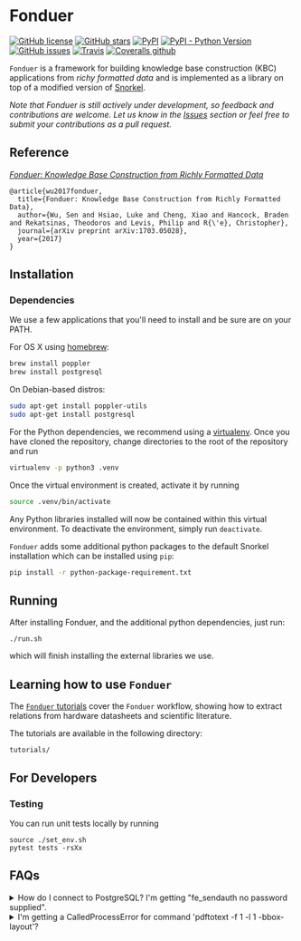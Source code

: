 # Fonduer

[![GitHub license](https://img.shields.io/github/license/HazyResearch/fonduer.svg)](https://github.com/HazyResearch/fonduer/blob/master/LICENSE)
[![GitHub stars](https://img.shields.io/github/stars/HazyResearch/fonduer.svg)](https://github.com/HazyResearch/fonduer/stargazers)
[![PyPI](https://img.shields.io/pypi/v/fonduer.svg)](https://pypi.org/project/fonduer/)
[![PyPI - Python Version](https://img.shields.io/pypi/pyversions/fonduer.svg)](https://pypi.org/project/fonduer/)
[![GitHub issues](https://img.shields.io/github/issues/HazyResearch/fonduer.svg)](https://github.com/HazyResearch/fonduer/issues)
[![Travis](https://img.shields.io/travis/HazyResearch/fonduer.svg)](https://travis-ci.org/HazyResearch/fonduer)
[![Coveralls github](https://img.shields.io/coveralls/github/HazyResearch/fonduer.svg)](https://coveralls.io/github/HazyResearch/fonduer)

`Fonduer` is a framework for building knowledge base construction (KBC)
applications from _richy formatted data_ and is implemented as a library on
top of a modified version of [Snorkel](https://hazyresearch.github.io/snorkel/).

_Note that Fonduer is still actively under development, so feedback and
contributions are welcome. Let us know in the
[Issues](https://github.com/HazyResearch/fonduer/issues) section or feel free
to submit your contributions as a pull request._


## Reference

_[Fonduer: Knowledge Base Construction from Richly Formatted Data](https://arxiv.org/abs/1703.05028)_

```
@article{wu2017fonduer,
  title={Fonduer: Knowledge Base Construction from Richly Formatted Data},
  author={Wu, Sen and Hsiao, Luke and Cheng, Xiao and Hancock, Braden and Rekatsinas, Theodoros and Levis, Philip and R{\'e}, Christopher},
  journal={arXiv preprint arXiv:1703.05028},
  year={2017}
}
```

## Installation

### Dependencies

We use a few applications that you'll need to install and be sure are on your
PATH.

For OS X using [homebrew](https://brew.sh):

```bash
brew install poppler
brew install postgresql
```

On Debian-based distros:

```bash
sudo apt-get install poppler-utils
sudo apt-get install postgresql
```

For the Python dependencies, we recommend using a
[virtualenv](https://virtualenv.pypa.io/en/stable/). Once you have cloned the
repository, change directories to the root of the repository and run

```bash
virtualenv -p python3 .venv
```

Once the virtual environment is created, activate it by running

```bash
source .venv/bin/activate
```

Any Python libraries installed will now be contained within this virtual
environment. To deactivate the environment, simply run `deactivate`.

`Fonduer` adds some additional python packages to the default Snorkel
installation which can be installed using `pip`:

```bash
pip install -r python-package-requirement.txt
```

## Running

After installing Fonduer, and the additional python dependencies, just run:

```
./run.sh
```

which will finish installing the external libraries we use.

## Learning how to use `Fonduer`

The [`Fonduer`
tutorials](https://github.com/hazyresearch/fonduer/tree/master/tutorials) cover the
`Fonduer` workflow, showing how to extract relations from hardware datasheets
and scientific literature.

The tutorials are available in the following directory:

```
tutorials/
```

## For Developers

### Testing

You can run unit tests locally by running

```
source ./set_env.sh
pytest tests -rsXx
```

## FAQs

<details><summary>How do I connect to PostgreSQL? I'm getting "fe_sendauth no
password supplied".</summary><br>

There are [four main
ways](https://dba.stackexchange.com/questions/14740/how-to-use-psql-with-no-password-prompt)
to deal with entering passwords when you connect to your PostgreSQL database:

1. Set the `PGPASSWORD` environment variable
   ```
   PGPASSWORD=<pass> psql -h <host> -U <user>
   ```
2. Using a [.pgpass file to store the
   password](http://www.postgresql.org/docs/current/static/libpq-pgpass.html).
3. Setting the users to [trust
   authentication](https://www.postgresql.org/docs/current/static/auth-methods.html#AUTH-TRUST)
   in the pg_hba.conf file. This makes local development easy, but probably
   isn't suitable for multiuser environments. You can find your hba file
   location by running `psql`, then querying
   ```
   SHOW hba_file;
   ```
4. Put the username and password in the connection URI:
   ```
   postgres://user:pw@localhost:5432/...
   ```
</details>

<details><summary>I'm getting a CalledProcessError for command 'pdftotext -f 1 -l 1
-bbox-layout'?</summary><br>

Are you using Ubuntu 14.04 (or older)? Fonduer requires `poppler-utils` to be
[version `0.36.0` or greater](https://poppler.freedesktop.org/releases.html).
Otherwise, the `-bbox-layout` option is not available for `pdftotext`.

If you must use Ubuntu 14.04, you can [install
manually](https://poppler.freedesktop.org). As an example, to install `0.53.0`:

```bash
sudo apt-get install build-essential checkinstall
wget poppler.freedesktop.org/poppler-0.53.0.tar.xz
tar -xf ./poppler-0.53.0.tar.xz
cd poppler-0.53.0
./configure
make
sudo checkinstall
```
We highly recommend using at least Ubuntu 16.04 though, as we haven't done
testing on 14.04 or older.
</details>
